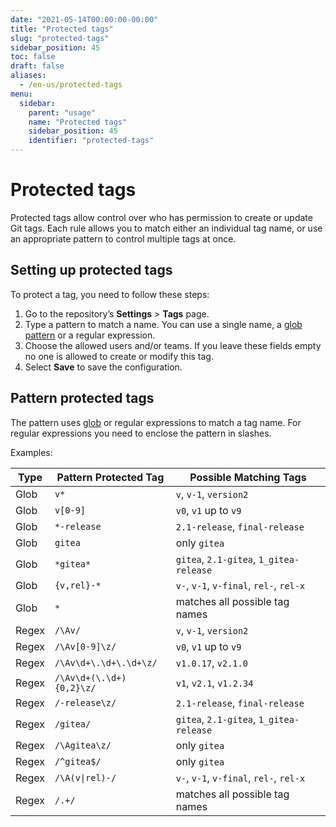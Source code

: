 ```yaml
---
date: "2021-05-14T00:00:00-00:00"
title: "Protected tags"
slug: "protected-tags"
sidebar_position: 45
toc: false
draft: false
aliases:
  - /en-us/protected-tags
menu:
  sidebar:
    parent: "usage"
    name: "Protected tags"
    sidebar_position: 45
    identifier: "protected-tags"
---
```


# Protected tags

Protected tags allow control over who has permission to create or update Git tags. Each rule allows you to match either an individual tag name, or use an appropriate pattern to control multiple tags at once.



## Setting up protected tags

To protect a tag, you need to follow these steps:

1. Go to the repository’s **Settings** > **Tags** page.
1. Type a pattern to match a name. You can use a single name, a [glob pattern](https://pkg.go.dev/github.com/gobwas/glob#Compile) or a regular expression.
1. Choose the allowed users and/or teams. If you leave these fields empty no one is allowed to create or modify this tag.
1. Select **Save** to save the configuration.

## Pattern protected tags

The pattern uses [glob](https://pkg.go.dev/github.com/gobwas/glob#Compile) or regular expressions to match a tag name. For regular expressions you need to enclose the pattern in slashes.

Examples:

| Type  | Pattern Protected Tag    | Possible Matching Tags                  |
| ----- | ------------------------ | --------------------------------------- |
| Glob  | `v*`                     | `v`, `v-1`, `version2`                  |
| Glob  | `v[0-9]`                 | `v0`, `v1` up to `v9`                   |
| Glob  | `*-release`              | `2.1-release`, `final-release`          |
| Glob  | `gitea`                  | only `gitea`                            |
| Glob  | `*gitea*`                | `gitea`, `2.1-gitea`, `1_gitea-release` |
| Glob  | `{v,rel}-*`              | `v-`, `v-1`, `v-final`, `rel-`, `rel-x` |
| Glob  | `*`                      | matches all possible tag names          |
| Regex | `/\Av/`                  | `v`, `v-1`, `version2`                  |
| Regex | `/\Av[0-9]\z/`           | `v0`, `v1` up to `v9`                   |
| Regex | `/\Av\d+\.\d+\.\d+\z/`   | `v1.0.17`, `v2.1.0`                     |
| Regex | `/\Av\d+(\.\d+){0,2}\z/` | `v1`, `v2.1`, `v1.2.34`                 |
| Regex | `/-release\z/`           | `2.1-release`, `final-release`          |
| Regex | `/gitea/`                | `gitea`, `2.1-gitea`, `1_gitea-release` |
| Regex | `/\Agitea\z/`            | only `gitea`                            |
| Regex | `/^gitea$/`              | only `gitea`                            |
| Regex | `/\A(v\|rel)-/`          | `v-`, `v-1`, `v-final`, `rel-`, `rel-x` |
| Regex | `/.+/`                   | matches all possible tag names          |
